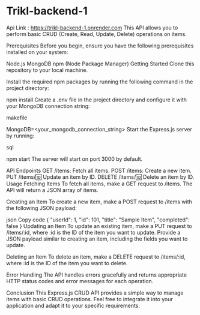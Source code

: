 # Trikl-backend-1 

Api Link : https://trikl-backend-1.onrender.com
 This API allows you to perform basic CRUD (Create, Read, Update, Delete) operations on items.

Prerequisites
Before you begin, ensure you have the following prerequisites installed on your system:

Node.js
MongoDB
npm (Node Package Manager)
Getting Started
Clone this repository to your local machine.

Install the required npm packages by running the following command in the project directory:


npm install
Create a .env file in the project directory and configure it with your MongoDB connection string:

makefile

MongoDB=<your_mongodb_connection_string>
Start the Express.js server by running:

sql

npm start
The server will start on port 3000 by default.

API Endpoints
GET /items: Fetch all items.
POST /items: Create a new item.
PUT /items/:id: Update an item by ID.
DELETE /items/:id: Delete an item by ID.
Usage
Fetching Items
To fetch all items, make a GET request to /items. The API will return a JSON array of items.

Creating an Item
To create a new item, make a POST request to /items with the following JSON payload:

json
Copy code
{
  "userId": 1,
  "id": 101,
  "title": "Sample Item",
  "completed": false
}
Updating an Item
To update an existing item, make a PUT request to /items/:id, where :id is the ID of the item you want to update. Provide a JSON payload similar to creating an item, including the fields you want to update.

Deleting an Item
To delete an item, make a DELETE request to /items/:id, where :id is the ID of the item you want to delete.

Error Handling
The API handles errors gracefully and returns appropriate HTTP status codes and error messages for each operation.

Conclusion
This Express.js CRUD API provides a simple way to manage items with basic CRUD operations. Feel free to integrate it into your application and adapt it to your specific requirements.
